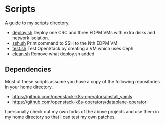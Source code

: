 # Scripts

A guide to my [scripts](../scripts) directory.

- [deploy.sh](../scripts/deploy.sh) Deploy one CRC and three EDPM
  VMs with extra disks and network isolation.
- [ssh.sh](../scripts/ssh.sh) Print command to SSH to the Nth EDPM VM
- [test.sh](../scripts/test.sh) Test OpenStack by creating a VM which uses Ceph
- [clean.sh](../scripts/clean.sh) Remove what deploy.sh added

## Dependencies

Most of these scripts assume you have a copy of the following
repositories in your home directory.

- https://github.com/openstack-k8s-operators/install_yamls
- https://github.com/openstack-k8s-operators/dataplane-operator

I personally check out my own forks of the above projects and use them
in my home directory so that I can test my own patches.


